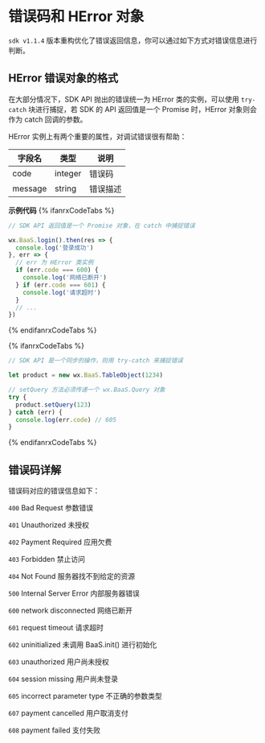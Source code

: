 <!-- ex_nonav -->
# 错误码和 HError 对象

`sdk v1.1.4` 版本重构优化了错误返回信息，你可以通过如下方式对错误信息进行判断。

## HError 错误对象的格式

在大部分情况下，SDK API 抛出的错误统一为 HError 类的实例，可以使用 `try-catch` 块进行捕捉，若 SDK 的 API 返回值是一个 Promise 时，HError 对象则会作为 catch 回调的参数。

HError 实例上有两个重要的属性，对调试错误很有帮助：

| 字段名    | 类型   | 说明     |
|----------|--------|----------|
| code     |  integer |  错误码 | 
| message  | string | 错误描述 | 


**示例代码**
{% ifanrxCodeTabs %}
```js
// SDK API 返回值是一个 Promise 对象，在 catch 中捕捉错误

wx.BaaS.login().then(res => {
  console.log('登录成功')
}, err => {
  // err 为 HError 类实例
  if (err.code === 600) {
    console.log('网络已断开')
  } if (err.code === 601) {
    console.log('请求超时')
  }
  // ...
})
```
{% endifanrxCodeTabs %}

{% ifanrxCodeTabs %}
```js
// SDK API 是一个同步的操作，则用 try-catch 来捕捉错误

let product = new wx.BaaS.TableObject(1234)

// setQuery 方法必须传递一个 wx.BaaS.Query 对象
try {
  product.setQuery(123)
} catch (err) {
  console.log(err.code) // 605
}

```
{% endifanrxCodeTabs %}


## 错误码详解

错误码对应的错误信息如下：

`400`  Bad Request 参数错误

`401`  Unauthorized 未授权  

`402`  Payment Required 应用欠费

`403`  Forbidden 禁止访问  

`404`  Not Found 服务器找不到给定的资源

`500`  Internal Server Error 内部服务器错误

`600`  network disconnected  网络已断开

`601`  request timeout  请求超时

`602`  uninitialized  未调用 BaaS.init() 进行初始化

`603`  unauthorized  用户尚未授权

`604`  session missing  用户尚未登录

`605`  incorrect parameter type  不正确的参数类型

`607`  payment cancelled  用户取消支付

`608`  payment failed  支付失败